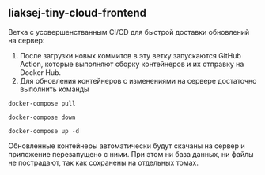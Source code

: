 ## liaksej-tiny-cloud-frontend


Ветка с усовершенстванным CI/CD для быстрой доставки обновлений на сервер:

1. После загрузки новых коммитов в эту ветку запускаются GitHub Action, которые выполняют сборку контейнеров и их отправку
на Docker Hub.
2. Для обновления контейнеров с изменениями на сервере достаточно выполнить команды 
```shell
docker-compose pull

docker-compose down

docker-compose up -d
```
Обновленные контейнеры автоматически будут скачаны на сервер и приложение перезапущено с ними. При этом ни база данных, ни файлы не пострадают, так как сохранены на отдельных томах. 